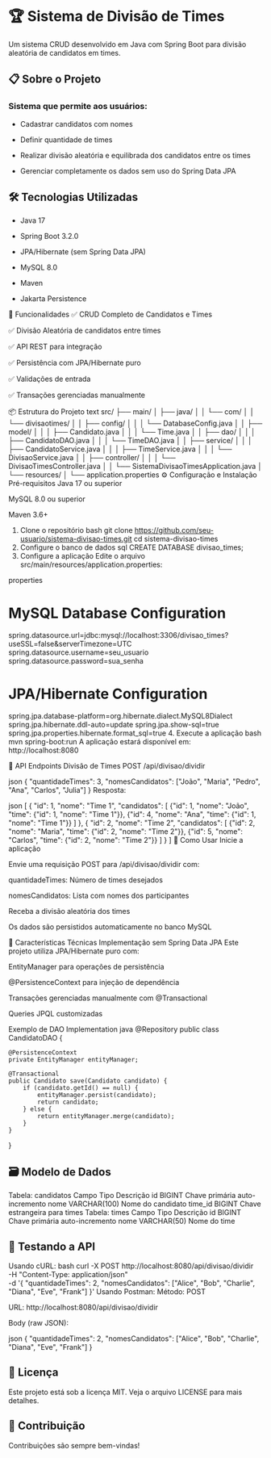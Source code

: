 # 🏆 Sistema de Divisão de Times
Um sistema CRUD desenvolvido em Java com Spring Boot para divisão aleatória de candidatos em times.

## 📋 Sobre o Projeto
### Sistema que permite aos usuários:

+ Cadastrar candidatos com nomes

+ Definir quantidade de times

+ Realizar divisão aleatória e equilibrada dos candidatos entre os times

+ Gerenciar completamente os dados sem uso do Spring Data JPA

## 🛠 Tecnologias Utilizadas

+ Java 17

+ Spring Boot 3.2.0

+ JPA/Hibernate (sem Spring Data JPA)

+ MySQL 8.0

+ Maven

+ Jakarta Persistence

🚀 Funcionalidades
✅ CRUD Completo de Candidatos e Times

✅ Divisão Aleatória de candidatos entre times

✅ API REST para integração

✅ Persistência com JPA/Hibernate puro

✅ Validações de entrada

✅ Transações gerenciadas manualmente

📦 Estrutura do Projeto
text
src/
├── main/
│   ├── java/
│   │   └── com/
│   │       └── divisaotimes/
│   │           ├── config/
│   │           │   └── DatabaseConfig.java
│   │           ├── model/
│   │           │   ├── Candidato.java
│   │           │   └── Time.java
│   │           ├── dao/
│   │           │   ├── CandidatoDAO.java
│   │           │   └── TimeDAO.java
│   │           ├── service/
│   │           │   ├── CandidatoService.java
│   │           │   ├── TimeService.java
│   │           │   └── DivisaoService.java
│   │           ├── controller/
│   │           │   └── DivisaoTimesController.java
│   │           └── SistemaDivisaoTimesApplication.java
│   └── resources/
│       └── application.properties
⚙️ Configuração e Instalação
Pré-requisitos
Java 17 ou superior

MySQL 8.0 ou superior

Maven 3.6+

1. Clone o repositório
bash
git clone https://github.com/seu-usuario/sistema-divisao-times.git
cd sistema-divisao-times
2. Configure o banco de dados
sql
CREATE DATABASE divisao_times;
3. Configure a aplicação
Edite o arquivo src/main/resources/application.properties:

properties
# MySQL Database Configuration
spring.datasource.url=jdbc:mysql://localhost:3306/divisao_times?useSSL=false&serverTimezone=UTC
spring.datasource.username=seu_usuario
spring.datasource.password=sua_senha

# JPA/Hibernate Configuration
spring.jpa.database-platform=org.hibernate.dialect.MySQL8Dialect
spring.jpa.hibernate.ddl-auto=update
spring.jpa.show-sql=true
spring.jpa.properties.hibernate.format_sql=true
4. Execute a aplicação
bash
mvn spring-boot:run
A aplicação estará disponível em: http://localhost:8080

📡 API Endpoints
Divisão de Times
POST /api/divisao/dividir

json
{
  "quantidadeTimes": 3,
  "nomesCandidatos": ["João", "Maria", "Pedro", "Ana", "Carlos", "Julia"]
}
Resposta:

json
[
  {
    "id": 1,
    "nome": "Time 1",
    "candidatos": [
      {"id": 1, "nome": "João", "time": {"id": 1, "nome": "Time 1"}},
      {"id": 4, "nome": "Ana", "time": {"id": 1, "nome": "Time 1"}}
    ]
  },
  {
    "id": 2,
    "nome": "Time 2", 
    "candidatos": [
      {"id": 2, "nome": "Maria", "time": {"id": 2, "nome": "Time 2"}},
      {"id": 5, "nome": "Carlos", "time": {"id": 2, "nome": "Time 2"}}
    ]
  }
]
🎯 Como Usar
Inicie a aplicação

Envie uma requisição POST para /api/divisao/dividir com:

quantidadeTimes: Número de times desejados

nomesCandidatos: Lista com nomes dos participantes

Receba a divisão aleatória dos times

Os dados são persistidos automaticamente no banco MySQL

🔧 Características Técnicas
Implementação sem Spring Data JPA
Este projeto utiliza JPA/Hibernate puro com:

EntityManager para operações de persistência

@PersistenceContext para injeção de dependência

Transações gerenciadas manualmente com @Transactional

Queries JPQL customizadas

Exemplo de DAO Implementation
java
@Repository
public class CandidatoDAO {
    
    @PersistenceContext
    private EntityManager entityManager;
    
    @Transactional
    public Candidato save(Candidato candidato) {
        if (candidato.getId() == null) {
            entityManager.persist(candidato);
            return candidato;
        } else {
            return entityManager.merge(candidato);
        }
    }
}
## 🗃 Modelo de Dados
Tabela: candidatos
Campo	Tipo	Descrição
id	BIGINT	Chave primária auto-incremento
nome	VARCHAR(100)	Nome do candidato
time_id	BIGINT	Chave estrangeira para times
Tabela: times
Campo	Tipo	Descrição
id	BIGINT	Chave primária auto-incremento
nome	VARCHAR(50)	Nome do time
## 🧪 Testando a API
Usando cURL:
bash
curl -X POST http://localhost:8080/api/divisao/dividir \
  -H "Content-Type: application/json" \
  -d '{
    "quantidadeTimes": 2,
    "nomesCandidatos": ["Alice", "Bob", "Charlie", "Diana", "Eve", "Frank"]
  }'
Usando Postman:
Método: POST

URL: http://localhost:8080/api/divisao/dividir

Body (raw JSON):

json
{
  "quantidadeTimes": 2,
  "nomesCandidatos": ["Alice", "Bob", "Charlie", "Diana", "Eve", "Frank"]
}
## 📝 Licença
Este projeto está sob a licença MIT. Veja o arquivo LICENSE para mais detalhes.

## 👥 Contribuição
Contribuições são sempre bem-vindas!

